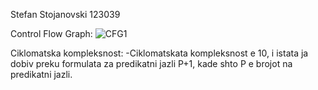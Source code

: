 Stefan Stojanovski 123039

Control Flow Graph:
![CFG1](https://github.com/stecstojanovski/SI_2023_lab2_123039/assets/130304587/2402968a-0463-46c8-ac51-e3a57ba934db)

Ciklomatska kompleksnost:
-Ciklomatskata kompleksnost e 10, i istata ja dobiv preku formulata za predikatni jazli P+1, kade shto P e brojot
na predikatni jazli.
